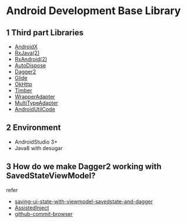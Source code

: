 # Android Development Base Library

## 1 Third part Libraries

- [AndroidX](https://developer.android.com/jetpack/androidx)
- [RxJava(2)](https://github.com/ReactiveX/RxJava)
- [RxAndroid(2)](https://github.com/ReactiveX/RxAndroid)
- [AutoDispose](https://github.com/uber/AutoDispose)
- [Dagger2](https://github.com/google/dagger)
- [Glide](https://github.com/bumptech/glide)
- [OkHttp](https://github.com/square/okhttp)
- [Timber](https://github.com/JakeWharton/timber)
- [WrapperAdapter](https://github.com/Ztiany/WrapperAdapter)
- [MultiTypeAdapter](https://github.com/drakeet/MultiType)
- [AndroidUtilCode](https://github.com/Blankj/AndroidUtilCode)

##  2 Environment

- AndroidStudio 3+
- Java8 with desugar

## 3 How do we make Dagger2 working with SavedStateViewModel?

refer

- [saving-ui-state-with-viewmodel-savedstate-and-dagger](https://proandroiddev.com/saving-ui-state-with-viewmodel-savedstate-and-dagger-f77bcaeb8b08#7f89)
- [AssistedInject](https://github.com/square/AssistedInject/issues/81)
- [github-commit-browser](https://github.com/Nimrodda/github-commit-browser)
